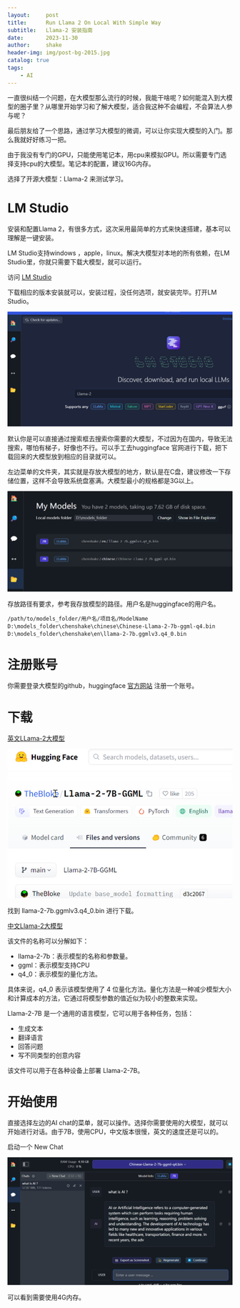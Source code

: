 ```yaml
---
layout:     post
title:      Run Llama 2 On Local With Simple Way
subtitle:   Llama-2 安装指南
date:       2023-11-30
author:     shake
header-img: img/post-bg-2015.jpg
catalog: true
tags:
    - AI
---
```


一直很纠结一个问题，在大模型那么流行的时候，我能干啥呢？如何能混入到大模型的圈子里？从哪里开始学习和了解大模型，适合我这种不会编程，不会算法人参与呢？

最后朋友给了一个思路，通过学习大模型的微调，可以让你实现大模型的入门。那么我就好好练习一把。

由于我没有专门的GPU，只能使用笔记本，用cpu来模拟GPU。所以需要专门选择支持cpu的大模型。笔记本的配置，建议16G内存。

选择了开源大模型：Llama-2 来测试学习。

# LM Studio

安装和配置Llama 2，有很多方式，这次采用最简单的方式来快速搭建，基本可以理解是一键安装。

LM Studio支持windows ，apple，linux。解决大模型对本地的所有依赖，在LM Studio里，你就只需要下载大模型，就可以运行。

访问 [LM Studio](https://lmstudio.ai/) 

下载相应的版本安装就可以，安装过程，没任何选项，就安装完毕。打开LM Studio。

![LM Studio](/img/2023/llama/lmstudio.jpg "llmstudio")

默认你是可以直接通过搜索框去搜索你需要的大模型，不过因为在国内，导致无法搜索，哪怕有梯子，好像也不行。可以手工去huggingface 官网进行下载，把下载回来的大模型放到相应的目录就可以。

左边菜单的文件夹，其实就是存放大模型的地方，默认是在C盘，建议修改一下存储位置，这样不会导致系统盘塞满。大模型最小的规格都是3G以上。

![大模型](/img/2023/llama/folder.jpg "my models")

存放路径有要求，参考我存放模型的路径。用户名是huggingface的用户名。


`/path/to/models_folder/用户名/项目名/ModelName
D:\models_folder\chenshake\chinese\Chinese-Llama-2-7b-ggml-q4.bin
D:\models_folder\chenshake\en\llama-2-7b.ggmlv3.q4_0.bin`



# 注册账号

你需要登录大模型的github，huggingface [官方网站](https://huggingface.co) 注册一个账号。

# 下载

[英文LLama-2大模型](https://huggingface.co/TheBloke/Llama-2-7B-GGML) 

![版本](/img/2023/llama/version.jpg "version")


找到 llama-2-7b.ggmlv3.q4_0.bin 进行下载。

[中文Llama-2大模型](https://huggingface.co/soulteary/Chinese-Llama-2-7b-ggml-q4/tree/main)

该文件的名称可以分解如下：

* llama-2-7b：表示模型的名称和参数量。
* ggml：表示模型支持CPU
* q4_0：表示模型的量化方法。

具体来说，q4_0 表示该模型使用了 4 位量化方法。量化方法是一种减少模型大小和计算成本的方法，它通过将模型参数的值近似为较小的整数来实现。

Llama-2-7B 是一个通用的语言模型，它可以用于各种任务，包括：

* 生成文本
* 翻译语言
* 回答问题
* 写不同类型的创意内容

该文件可以用于在各种设备上部署 Llama-2-7B。

# 开始使用

直接选择左边的AI chat的菜单，就可以操作。选择你需要使用的大模型，就可以开始进行对话。由于7B，使用CPU，中文版本很慢，英文的速度还是可以的。

启动一个 New Chat

![AI chat](/img/2023/llama/chat.jpg "AI chat")

可以看到需要使用4G内存。






